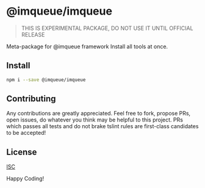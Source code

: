 # @imqueue/imqueue

> THIS IS EXPERIMENTAL PACKAGE, DO NOT USE IT UNTIL OFFICIAL RELEASE

Meta-package for @imqueue framework
Install all tools at once.

## Install

~~~bash
npm i --save @imqueue/imqueue
~~~

## Contributing

Any contributions are greatly appreciated. Feel free to fork, propose PRs, open
issues, do whatever you think may be helpful to this project. PRs which passes
all tests and do not brake tslint rules are first-class candidates to be
accepted!

## License

[ISC](https://github.com/imqueue/pg-pubsub/blob/master/LICENSE)

Happy Coding!
